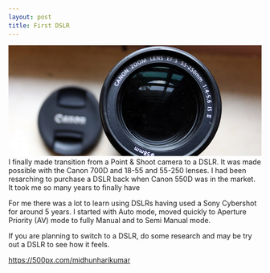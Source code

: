 ```yaml
---
layout: post
title: First DSLR
---
```

![randomcontact](/public/images/canon_lens.jpg)
I finally made transition from a Point & Shoot camera to a DSLR. It was made possible with the Canon 700D and 18-55 and 55-250 lenses. I had been resarching to purchase a DSLR back when Canon 550D was in the market. It took me so many years to finally have

For me there was a lot to learn using DSLRs having used a Sony Cybershot for around 5 years. I started with Auto mode, moved quickly to Aperture Priority (AV) mode to fully Manual and to Semi Manual mode.

If you are planning to switch to a DSLR, do some research and may be try out a DSLR to see how it feels.

https://500px.com/midhunharikumar